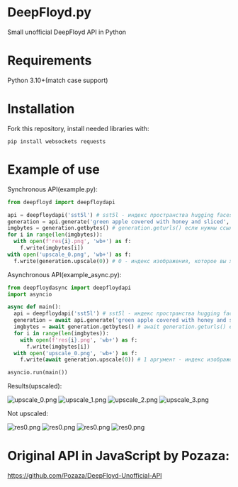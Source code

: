 # DeepFloyd.py
Small unofficial DeepFloyd API in Python

# Requirements
Python 3.10+(match case support)

# Installation
Fork this repository, install needed libraries with:
```
pip install websockets requests
```

# Example of use

Synchronous API(example.py):
```py
from deepfloyd import deepfloydapi

api = deepfloydapi('sst5l') # sst5l - индекс пространства hugging faces
generation = api.generate('green apple covered with honey and sliced', 'red apple, yellow apple, terrible quality, not realistic result') # первый аргумент - prompt, второй - negative prompt(необязателен). возвращает объект типа Generation.
imgbytes = generation.getbytes() # generation.geturls() если нужны ссылки изображений
for i in range(len(imgbytes)):
  with open(f'res{i}.png', 'wb+') as f:
    f.write(imgbytes[i])
with open('upscale_0.png', 'wb+') as f:
  f.write(generation.upscale(0)) # 0 - индекс изображения, которое вы хотите увеличить
```

Asynchronous API(example_async.py):
```py
from deepfloydasync import deepfloydapi
import asyncio

async def main():
  api = deepfloydapi('sst5l') # sst5l - индекс пространства hugging faces
  generation = await api.generate('green apple covered with honey and sliced', 'red apple, yellow apple, terrible quality, not realistic result') # первый аргумент - prompt, второй - negative prompt(необязателен). возвращает объект типа Generation.
  imgbytes = await generation.getbytes() # await generation.geturls() если нужны ссылки изображений
  for i in range(len(imgbytes)):
    with open(f'res{i}.png', 'wb+') as f:
      f.write(imgbytes[i])
  with open('upscale_0.png', 'wb+') as f:
    f.write(await generation.upscale(0)) # 1 аргумент - индекс изображения, которое вы хотите увеличить

asyncio.run(main())
```

Results(upscaled):

![upscale_0.png](https://i.imgur.com/ruqu9Vo.png)
![upscale_1.png](https://i.imgur.com/QtXklmG.png)
![upscale_2.png](https://i.imgur.com/NddZlRl.png)
![upscale_3.png](https://i.imgur.com/pP4N4PI.png)


Not upscaled:

![res0.png](https://i.imgur.com/rrc6RFY.png)
![res0.png](https://i.imgur.com/HN9LPOJ.png)
![res0.png](https://i.imgur.com/ImY9kGs.png)
![res0.png](https://i.imgur.com/gRlHFxQ.png)


# Original API in JavaScript by Pozaza:
https://github.com/Pozaza/DeepFloyd-Unofficial-API
